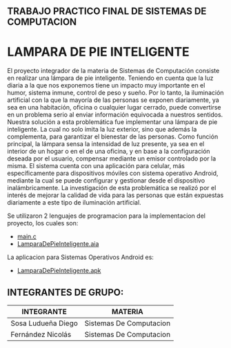 ## TRABAJO PRACTICO FINAL DE SISTEMAS DE COMPUTACION

# LAMPARA DE PIE INTELIGENTE 
El proyecto integrador de la materia de Sistemas de Computación consiste en realizar una lámpara de pie inteligente. Teniendo en cuenta que la luz diaria a la que nos exponemos tiene un impacto muy importante en el humor, sistema inmune, control de peso y sueño. Por lo tanto, la iluminación artificial con la que la mayoría de las personas se exponen diariamente, ya sea en una habitación, oficina o cualquier lugar cerrado, puede convertirse en un problema serio al enviar información equivocada a nuestros sentidos. Nuestra solución a esta problemática fue implementar una lámpara de pie inteligente. La cual no solo imita la luz exterior, sino que además la complementa, para garantizar el bienestar de las personas. Como función principal, la lámpara sensa la intensidad de luz presente, ya sea en el interior de un hogar o en el de una oficina, y en base a la configuración deseada por el usuario, compensar mediante un emisor controlado por la misma. El sistema cuenta con una aplicación para celular, más específicamente para dispositivos móviles con sistema operativo Android, mediante la cual se puede configurar y gestionar desde el dispositivo inalámbricamente. La investigación de esta problemática se realizó por el interés de mejorar la calidad de vida para las personas que están expuestas diariamente a este tipo de iluminación artificial.

Se utilizaron 2 lenguajes de programacion para la implementacion del proyecto, los cuales son:
* [main.c](https://github.com/diegosl/SISTEMAS_DE_COMPUTACION_PROYECTO_INTEGRADOR/blob/master/CODIGO%20ENSAMBLADOR/main.c)
* [LamparaDePieInteligente.aia](https://github.com/diegosl/SISTEMAS_DE_COMPUTACION_PROYECTO_INTEGRADOR/blob/master/CODIGO%20ANDROID/LamparaDePieInteligente.aia)

La aplicacion para Sistemas Operativos Android es:
* [LamparaDePieInteligente.apk](https://github.com/diegosl/SISTEMAS_DE_COMPUTACION_PROYECTO_INTEGRADOR/blob/master/APLICACION%20ANDROID/LamparaDePieInteligente.apk)

## INTEGRANTES DE GRUPO:

INTEGRANTE | MATERIA
-----------|--------
Sosa Ludueña Diego | Sistemas De Computacion
Fernández Nicolás | Sistemas De Computacion
